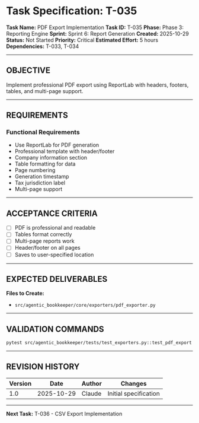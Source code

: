 # Task Specification: T-035

**Task Name:** PDF Export Implementation
**Task ID:** T-035
**Phase:** Phase 3: Reporting Engine
**Sprint:** Sprint 6: Report Generation
**Created:** 2025-10-29
**Status:** Not Started
**Priority:** Critical
**Estimated Effort:** 5 hours
**Dependencies:** T-033, T-034

---

## OBJECTIVE

Implement professional PDF export using ReportLab with headers, footers, tables, and multi-page support.

---

## REQUIREMENTS

### Functional Requirements

- Use ReportLab for PDF generation
- Professional template with header/footer
- Company information section
- Table formatting for data
- Page numbering
- Generation timestamp
- Tax jurisdiction label
- Multi-page support

---

## ACCEPTANCE CRITERIA

- [ ] PDF is professional and readable
- [ ] Tables format correctly
- [ ] Multi-page reports work
- [ ] Header/footer on all pages
- [ ] Saves to user-specified location

---

## EXPECTED DELIVERABLES

**Files to Create:**

- `src/agentic_bookkeeper/core/exporters/pdf_exporter.py`

---

## VALIDATION COMMANDS

```bash
pytest src/agentic_bookkeeper/tests/test_exporters.py::test_pdf_export -v
```

---

## REVISION HISTORY

| Version | Date       | Author | Changes                    |
|---------|------------|--------|-----------------------------|
| 1.0     | 2025-10-29 | Claude | Initial specification       |

---

**Next Task:** T-036 - CSV Export Implementation
